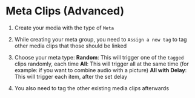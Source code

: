 # Meta Clips (Advanced)

1. Create your media with the type of `Meta`
2. While creating your meta group, you need to `Assign a new tag` to tag other media clips that those should be linked
3. Choose your meta type:
   **Random**: This will trigger one of the `tagged` clips randomly, each time
   **All**: This will trigger all at the same time (for example: if you want to combine audio with a picture)
   **All with Delay**: This will trigger each item, after the set delay

4. You also need to tag the other existing media clips afterwards

